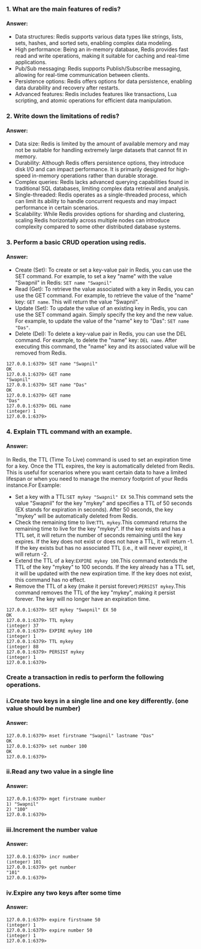 ### 1. What are the main features of redis?
#### Answer:
* Data structures: Redis supports various data types like strings, lists, sets, hashes, and sorted sets, enabling complex data modeling.
* High performance: Being an in-memory database, Redis provides fast read and write operations, making it suitable for caching and real-time applications.
* Pub/Sub messaging: Redis supports Publish/Subscribe messaging, allowing for real-time communication between clients.
* Persistence options: Redis offers options for data persistence, enabling data durability and recovery after restarts.
* Advanced features: Redis includes features like transactions, Lua scripting, and atomic operations for efficient data manipulation.

### 2. Write down the limitations of redis?
#### Answer:
* Data size: Redis is limited by the amount of available memory and may not be suitable for handling extremely large datasets that cannot fit in memory.
* Durability: Although Redis offers persistence options, they introduce disk I/O and can impact performance. It is primarily designed for high-speed in-memory operations rather than durable storage.
* Complex queries: Redis lacks advanced querying capabilities found in traditional SQL databases, limiting complex data retrieval and analysis.
* Single-threaded: Redis operates as a single-threaded process, which can limit its ability to handle concurrent requests and may impact performance in certain scenarios.
* Scalability: While Redis provides options for sharding and clustering, scaling Redis horizontally across multiple nodes can introduce complexity compared to some other distributed database systems.

### 3. Perform a basic CRUD operation using redis.
#### Answer:
* Create (Set): To create or set a key-value pair in Redis, you can use the SET command. For example, to set a key "name" with the value "Swapnil" in Redis:
  ```SET name "Swapnil"```
* Read (Get): To retrieve the value associated with a key in Redis, you can use the GET command. For example, to retrieve the value of the "name" key:
```GET name```.
This will return the value "Swapnil".
* Update (Set): To update the value of an existing key in Redis, you can use the SET command again. Simply specify the key and the new value. For example, to update the value of the "name" key to "Das":
```SET name "Das"```.
* Delete (Del): To delete a key-value pair in Redis, you can use the DEL command. For example, to delete the "name" key:
```DEL name```. After executing this command, the "name" key and its associated value will be removed from Redis.
```
127.0.0.1:6379> SET name "Swapnil"
OK
127.0.0.1:6379> GET name
"Swapnil"
127.0.0.1:6379> SET name "Das"
OK
127.0.0.1:6379> GET name
"Das"
127.0.0.1:6379> DEL name
(integer) 1
127.0.0.1:6379>
```

### 4. Explain TTL command with an example.
#### Answer:
In Redis, the TTL (Time To Live) command is used to set an expiration time for a key. Once the TTL expires, the key is automatically deleted from Redis. This is useful for scenarios where you want certain data to have a limited lifespan or when you need to manage the memory footprint of your Redis instance.For Example:
* Set a key with a TTL:```SET mykey "Swapnil" EX 50```.This command sets the value "Swapnil" for the key "mykey" and specifies a TTL of 50 seconds (EX stands for expiration in seconds). After 50 seconds, the key "mykey" will be automatically deleted from Redis.
* Check the remaining time to live:```TTL mykey```.This command returns the remaining time to live for the key "mykey". If the key exists and has a TTL set, it will return the number of seconds remaining until the key expires. If the key does not exist or does not have a TTL, it will return -1. If the key exists but has no associated TTL (i.e., it will never expire), it will return -2.
* Extend the TTL of a key:```EXPIRE mykey 100```.This command extends the TTL of the key "mykey" to 100 seconds. If the key already has a TTL set, it will be updated with the new expiration time. If the key does not exist, this command has no effect.
* Remove the TTL of a key (make it persist forever):```PERSIST mykey```.This command removes the TTL of the key "mykey", making it persist forever. The key will no longer have an expiration time.
```
127.0.0.1:6379> SET mykey "Swapnil" EX 50
OK
127.0.0.1:6379> TTL mykey
(integer) 37
127.0.0.1:6379> EXPIRE mykey 100
(integer) 1
127.0.0.1:6379> TTL mykey
(integer) 88
127.0.0.1:6379> PERSIST mykey
(integer) 1
127.0.0.1:6379>
```
### Create a transaction in redis to perform the following operations.
### i.Create two keys in a single line and one key differently. (one value should be number)
#### Answer:
```
127.0.0.1:6379> mset firstname "Swapnil" lastname "Das"
OK
127.0.0.1:6379> set number 100
OK
127.0.0.1:6379>
```
### ii.Read any two value in a single line
#### Answer:
```
127.0.0.1:6379> mget firstname number
1) "Swapnil"
2) "100"
127.0.0.1:6379>
```
### iii.Increment the number value
#### Answer:
```
127.0.0.1:6379> incr number
(integer) 101
127.0.0.1:6379> get number
"101"
127.0.0.1:6379>
```
### iv.Expire any two keys after some time
#### Answer:
```
127.0.0.1:6379> expire firstname 50
(integer) 1
127.0.0.1:6379> expire number 50
(integer) 1
127.0.0.1:6379>
```


  
